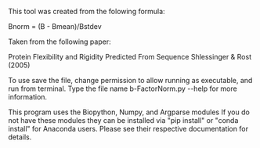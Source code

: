 This tool was created from the folowing formula:

Bnorm = (B - Bmean)/Bstdev

Taken from the following paper:

Protein Flexibility and Rigidity Predicted From Sequence
Shlessinger & Rost (2005)

To use save the file, change permission to allow running as executable, and run from terminal. Type the file name
b-FactorNorm.py --help for more information.

This program uses the Biopython, Numpy, and Argparse modules
If you do not have these modules they can be installed via "pip install" or "conda install" for Anaconda users.
Please see their respective documentation for details.
